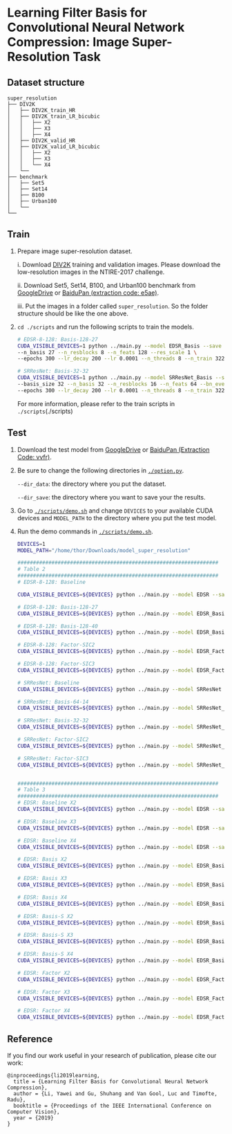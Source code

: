 # Learning Filter Basis for Convolutional Neural Network Compression: Image Super-Resolution Task

## Dataset structure

    super_resolution
    ├── DIV2K
    │   ├── DIV2K_train_HR
    │   ├── DIV2K_train_LR_bicubic
    │   │   ├── X2
    │   │   ├── X3
    │   │   ├── X4
    │   ├── DIV2K_valid_HR
    │   ├── DIV2K_valid_LR_bicubic
    │   │   ├── X2
    │   │   ├── X3
    │   │   └── X4
    │   └──
    ├── benchmark
    │   ├── Set5
    │   ├── Set14
    │   ├── B100
    │   ├── Urban100
    │   └──
    └──

## Train
1. Prepare image super-resolution dataset.

   i.   Download [DIV2K](https://data.vision.ee.ethz.ch/cvl/DIV2K/) training and validation images. Please download the low-resolution images in the NTIRE-2017 challenge. 

   ii.  Download Set5, Set14, B100, and Urban100 benchmark from [GoogleDrive](https://drive.google.com/file/d/1y8kIpiAa5s-fZ_R5pd4Aq2wJFPfgXFxB/view?usp=sharing) or [BaiduPan (extraction code: e5ae)](https://pan.baidu.com/s/1al55wVZyuDkgKogY6TwtVw).
   
   iii. Put the images in a folder called `super_resolution`. So the folder structure should be like the one above.

2. `cd ./scripts` and run the following scripts to train the models.
    ```bash
    # EDSR-8-128: Basis-128-27
    CUDA_VISIBLE_DEVICES=1 python ../main.py --model EDSR_Basis --save EDSR_Basis --scale 4 --patch_size 192 --batch_size 16 --basis_size 128 \
    --n_basis 27 --n_resblocks 8 --n_feats 128 --res_scale 1 \
    --epochs 300 --lr_decay 200 --lr 0.0001 --n_threads 8 --n_train 32208 --data_train DIV2KSUB --data_test Set5 --save_results

    # SRResNet: Basis-32-32
    CUDA_VISIBLE_DEVICES=1 python ../main.py --model SRResNet_Basis --save SRResNet_Basis --scale 4 --patch_size 96 --batch_size 16 \
    --basis_size 32 --n_basis 32 --n_resblocks 16 --n_feats 64 --bn_every \
    --epochs 300 --lr_decay 200 --lr 0.0001 --n_threads 8 --n_train 32208 --data_train DIV2KSUB --data_test Set5 --save_results
    ```
    
    For more information, please refer to the train scripts in `./scripts`(./scripts)

## Test
1. Download the test model from [GoogleDrive](https://drive.google.com/file/d/1dUi2GVO2QD6kNwYY71ZOA1vw0BxwNyfU/view?usp=sharing) or [BaiduPan (Extraction Code: vvfr)](https://pan.baidu.com/s/17ectGT1UkE-hsR2hhOJVBw).
2. Be sure to change the following directories in [`./option.py`](./option.py).

	`--dir_data`: the directory where you put the dataset.

	`--dir_save`: the directory where you want to save your the results.
3. Go to [`./scripts/demo.sh`](./scripts/demo.sh) and change `DEVICES` to your available CUDA devices and `MODEL_PATH` to the directory where you put the test model.
4. Run the demo commands in [`./scripts/demo.sh`](./scripts/demo.sh).
    ```bash
    DEVICES=1
    MODEL_PATH="/home/thor/Downloads/model_super_resolution"

    #################################################################
    # Table 2
    #################################################################
    # EDSR-8-128: Baseline

    CUDA_VISIBLE_DEVICES=${DEVICES} python ../main.py --model EDSR --save EDSR_X4_L8 --scale 4 --n_resblocks 8 --n_feats 128 --res_scale 1 --data_test Set5 --save_results --n_GPUs 1 --test_only --pre_train "${MODEL_PATH}/EDSR_X4_L8.pt" --chop

    # EDSR-8-128: Basis-128-27
    CUDA_VISIBLE_DEVICES=${DEVICES} python ../main.py --model EDSR_Basis --save EDSR_Basis_X4_L8_B128+27 --scale 4 --basis_size 128 --n_basis 27 --n_resblocks 8 --n_feats 128 --res_scale 1 --data_test Set5 --save_results --n_GPUs 1 --test_only --pre_train "${MODEL_PATH}/EDSR_Basis_X4_L8_B128+27.pt" --chop

    # EDSR-8-128: Basis-128-40
    CUDA_VISIBLE_DEVICES=${DEVICES} python ../main.py --model EDSR_Basis --save EDSR_Basis_X4_L8_B128+40 --scale 4 --basis_size 128 --n_basis 40 --n_resblocks 8 --n_feats 128 --res_scale 1 --data_test Set5 --save_results --n_GPUs 1 --test_only --pre_train "${MODEL_PATH}/EDSR_Basis_X4_L8_B128+40.pt" --chop

    # EDSR-8-128: Factor-SIC2
    CUDA_VISIBLE_DEVICES=${DEVICES} python ../main.py --model EDSR_Factor --save EDSR_Factor_X4_L8_SIC2 --scale 4 --sic_layer 2 --n_resblocks 8 --n_feats 128 --res_scale 1 --data_test Set5 --save_results --n_GPUs 1 --test_only --pre_train "${MODEL_PATH}/EDSR_Factor_X4_L8_SIC2.pt" --chop

    # EDSR-8-128: Factor-SIC3
    CUDA_VISIBLE_DEVICES=${DEVICES} python ../main.py --model EDSR_Factor --save EDSR_Factor_X4_L8_SIC3 --scale 4 --sic_layer 3 --n_resblocks 8 --n_feats 128 --res_scale 1 --data_test Set5 --save_results --n_GPUs 1 --test_only --pre_train "${MODEL_PATH}/EDSR_Factor_X4_L8_SIC3.pt" --chop

    # SRResNet: Baseline
    CUDA_VISIBLE_DEVICES=${DEVICES} python ../main.py --model SRResNet --save SRResNet_X4_L16 --scale 4 --n_resblocks 16 --n_feats 64 --data_test Set5 --save_results --n_GPUs 1 --test_only --pre_train "${MODEL_PATH}/SRResNet_X4_L16.pt" --chop

    # SRResNet: Basis-64-14
    CUDA_VISIBLE_DEVICES=${DEVICES} python ../main.py --model SRResNet_Basis --save SRResNet_Basis_X4_L16_B64+14 --scale 4 --basis_size 64 --n_basis 14 --bn_every --n_resblocks 16 --n_feats 64 --data_test Set5 --save_results --n_GPUs 1 --test_only --pre_train "${MODEL_PATH}/SRResNet_Basis_X4_L16_B64+14.pt" --chop

    # SRResNet: Basis-32-32
    CUDA_VISIBLE_DEVICES=${DEVICES} python ../main.py --model SRResNet_Basis --save SRResNet_Basis_X4_L16_B32+32 --scale 4 --basis_size 32 --n_basis 32 --bn_every --n_resblocks 16 --n_feats 64 --data_test Set5 --save_results --n_GPUs 1 --test_only --pre_train "${MODEL_PATH}/SRResNet_Basis_X4_L16_B32+32.pt" --chop

    # SRResNet: Factor-SIC2
    CUDA_VISIBLE_DEVICES=${DEVICES} python ../main.py --model SRResNet_Factor --save SRResNet_Factor_X4_L16_SIC2 --scale 4 --sic_layer 2 --n_resblocks 16 --n_feats 64 --data_test Set5 --save_results --n_GPUs 1 --test_only --pre_train "${MODEL_PATH}/SRResNet_Factor_X4_L16_SIC2.pt" --chop

    # SRResNet: Factor-SIC3
    CUDA_VISIBLE_DEVICES=${DEVICES} python ../main.py --model SRResNet_Factor --save SRResNet_Factor_X4_L16_SIC3 --scale 4 --sic_layer 3 --n_resblocks 16 --n_feats 64 --data_test Set5 --save_results --n_GPUs 1 --test_only --pre_train "${MODEL_PATH}/SRResNet_Factor_X4_L16_SIC3.pt" --chop


    #################################################################
    # Table 3
    #################################################################
    # EDSR: Baseline X2
    CUDA_VISIBLE_DEVICES=${DEVICES} python ../main.py --model EDSR --save EDSR_X2_32 --scale 2 --n_resblocks 32 --n_feats 256 --res_scale 0.1 --data_test Set5 --save_results --n_GPUs 1 --test_only --pre_train "${MODEL_PATH}/EDSR_X2_L32.pt" --chop

    # EDSR: Baseline X3
    CUDA_VISIBLE_DEVICES=${DEVICES} python ../main.py --model EDSR --save EDSR_X3_32 --scale 3 --n_resblocks 32 --n_feats 256 --res_scale 0.1 --data_test Set5 --save_results --n_GPUs 1 --test_only --pre_train "${MODEL_PATH}/EDSR_X3_L32.pt" --chop

    # EDSR: Baseline X4
    CUDA_VISIBLE_DEVICES=${DEVICES} python ../main.py --model EDSR --save EDSR_X4_32 --scale 4 --n_resblocks 32 --n_feats 256 --res_scale 0.1 --data_test Set5 --save_results --n_GPUs 1 --test_only --pre_train "${MODEL_PATH}/EDSR_X4_L32.pt" --chop

    # EDSR: Basis X2
    CUDA_VISIBLE_DEVICES=${DEVICES} python ../main.py --model EDSR_Basis --save EDSR_Basis_X2_L32 --scale 2 --basis_size 256 --n_basis 32 --n_resblocks 32 --n_feats 256 --res_scale 0.1 --data_test Set5 --save_results --n_GPUs 1 --test_only --pre_train "${MODEL_PATH}/EDSR_Basis_X2_L32.pt" --chop

    # EDSR: Basis X3
    CUDA_VISIBLE_DEVICES=${DEVICES} python ../main.py --model EDSR_Basis --save EDSR_Basis_X3_L32 --scale 3 --basis_size 256 --n_basis 32 --n_resblocks 32 --n_feats 256 --res_scale 0.1 --data_test Set5 --save_results --n_GPUs 1 --test_only --pre_train "${MODEL_PATH}/EDSR_Basis_X3_L32.pt" --chop

    # EDSR: Basis X4
    CUDA_VISIBLE_DEVICES=${DEVICES} python ../main.py --model EDSR_Basis --save EDSR_Basis_X4_L32 --scale 4 --basis_size 256 --n_basis 32 --n_resblocks 32 --n_feats 256 --res_scale 0.1 --data_test Set5 --save_results --n_GPUs 1 --test_only --pre_train "${MODEL_PATH}/EDSR_Basis_X4_L32.pt" --chop

    # EDSR: Basis-S X2
    CUDA_VISIBLE_DEVICES=${DEVICES} python ../main.py --model EDSR_Basis --save EDSR_Basis_X2_L32U --scale 2 --share_basis --basis_size 256 --n_basis 32 --n_resblocks 32 --n_feats 256 --res_scale 0.1 --data_test Set5 --save_results --n_GPUs 1 --test_only --pre_train "${MODEL_PATH}/EDSR_Basis_X2_L32U.pt" --chop

    # EDSR: Basis-S X3
    CUDA_VISIBLE_DEVICES=${DEVICES} python ../main.py --model EDSR_Basis --save EDSR_Basis_X3_L32U --scale 3 --share_basis --basis_size 256 --n_basis 32 --n_resblocks 32 --n_feats 256 --res_scale 0.1 --data_test Set5 --save_results --n_GPUs 1 --test_only --pre_train "${MODEL_PATH}/EDSR_Basis_X3_L32U.pt" --chop

    # EDSR: Basis-S X4
    CUDA_VISIBLE_DEVICES=${DEVICES} python ../main.py --model EDSR_Basis --save EDSR_Basis_X4_L32U --scale 4 --share_basis --basis_size 256 --n_basis 32 --n_resblocks 32 --n_feats 256 --res_scale 0.1 --data_test Set5 --save_results --n_GPUs 1 --test_only --pre_train "${MODEL_PATH}/EDSR_Basis_X4_L32U.pt" --chop

    # EDSR: Factor X2
    CUDA_VISIBLE_DEVICES=${DEVICES} python ../main.py --model EDSR_Factor --save EDSR_Factor_X2_L32 --scale 2 --sic_layer 1 --n_resblocks 32 --n_feats 256 --res_scale 0.1 --data_test Set5 --save_results --n_GPUs 1 --test_only --pre_train "${MODEL_PATH}/EDSR_Factor_X2_L32.pt" --chop

    # EDSR: Factor X3
    CUDA_VISIBLE_DEVICES=${DEVICES} python ../main.py --model EDSR_Factor --save EDSR_Factor_X3_L32 --scale 3 --sic_layer 1 --n_resblocks 32 --n_feats 256 --res_scale 0.1 --data_test Set5 --save_results --n_GPUs 1 --test_only --pre_train "${MODEL_PATH}/EDSR_Factor_X3_L32.pt" --chop

    # EDSR: Factor X4
    CUDA_VISIBLE_DEVICES=${DEVICES} python ../main.py --model EDSR_Factor --save EDSR_Factor_X4_L32 --scale 4 --sic_layer 1 --n_resblocks 32 --n_feats 256 --res_scale 0.1 --data_test Set5 --save_results --n_GPUs 1 --test_only --pre_train "${MODEL_PATH}/EDSR_Factor_X4_L32.pt" --chop
    ```

## Reference
If you find our work useful in your research of publication, please cite our work:

```
@inproceedings{li2019learning,
  title = {Learning Filter Basis for Convolutional Neural Network Compression},
  author = {Li, Yawei and Gu, Shuhang and Van Gool, Luc and Timofte, Radu},
  booktitle = {Proceedings of the IEEE International Conference on Computer Vision},
  year = {2019}
}
```



